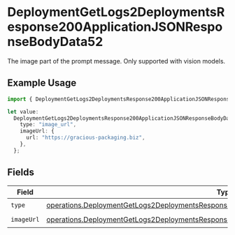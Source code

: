 # DeploymentGetLogs2DeploymentsResponse200ApplicationJSONResponseBodyData52

The image part of the prompt message. Only supported with vision models.

## Example Usage

```typescript
import { DeploymentGetLogs2DeploymentsResponse200ApplicationJSONResponseBodyData52 } from "@orq-ai/node/models/operations";

let value:
  DeploymentGetLogs2DeploymentsResponse200ApplicationJSONResponseBodyData52 = {
    type: "image_url",
    imageUrl: {
      url: "https://gracious-packaging.biz",
    },
  };
```

## Fields

| Field                                                                                                                                                                                                        | Type                                                                                                                                                                                                         | Required                                                                                                                                                                                                     | Description                                                                                                                                                                                                  |
| ------------------------------------------------------------------------------------------------------------------------------------------------------------------------------------------------------------ | ------------------------------------------------------------------------------------------------------------------------------------------------------------------------------------------------------------ | ------------------------------------------------------------------------------------------------------------------------------------------------------------------------------------------------------------ | ------------------------------------------------------------------------------------------------------------------------------------------------------------------------------------------------------------ |
| `type`                                                                                                                                                                                                       | [operations.DeploymentGetLogs2DeploymentsResponse200ApplicationJSONResponseBodyData5EvalsType](../../models/operations/deploymentgetlogs2deploymentsresponse200applicationjsonresponsebodydata5evalstype.md) | :heavy_check_mark:                                                                                                                                                                                           | N/A                                                                                                                                                                                                          |
| `imageUrl`                                                                                                                                                                                                   | [operations.DeploymentGetLogs2DeploymentsResponse200ApplicationJSONResponseBodyData5ImageUrl](../../models/operations/deploymentgetlogs2deploymentsresponse200applicationjsonresponsebodydata5imageurl.md)   | :heavy_check_mark:                                                                                                                                                                                           | N/A                                                                                                                                                                                                          |